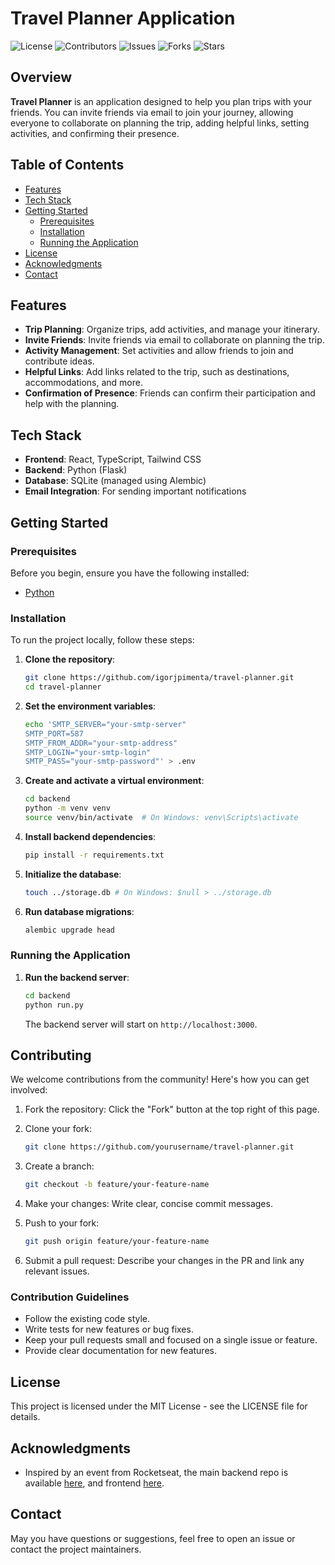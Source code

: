 # Travel Planner Application

![License](https://img.shields.io/github/license/igorjpimenta/travel-planner)
![Contributors](https://img.shields.io/github/contributors/igorjpimenta/travel-planner)
![Issues](https://img.shields.io/github/issues/igorjpimenta/travel-planner)
![Forks](https://img.shields.io/github/forks/igorjpimenta/travel-planner)
![Stars](https://img.shields.io/github/stars/igorjpimenta/travel-planner)

## Overview

**Travel Planner** is an application designed to help you plan trips with your friends. You can invite friends via email to join your journey, allowing everyone to collaborate on planning the trip, adding helpful links, setting activities, and confirming their presence.

## Table of Contents

- [Features](#features)
- [Tech Stack](#tech-stack)
- [Getting Started](#getting-started)
  - [Prerequisites](#prerequisites)
  - [Installation](#installation)
  - [Running the Application](#running-the-application)
- [License](#license)
- [Acknowledgments](#acknowledgments)
- [Contact](#contact)

## Features

- **Trip Planning**: Organize trips, add activities, and manage your itinerary.
- **Invite Friends**: Invite friends via email to collaborate on planning the trip.
- **Activity Management**: Set activities and allow friends to join and contribute ideas.
- **Helpful Links**: Add links related to the trip, such as destinations, accommodations, and more.
- **Confirmation of Presence**: Friends can confirm their participation and help with the planning.

## Tech Stack

- **Frontend**: React, TypeScript, Tailwind CSS
- **Backend**: Python (Flask)
- **Database**: SQLite (managed using Alembic)
- **Email Integration**: For sending important notifications

## Getting Started

### Prerequisites

Before you begin, ensure you have the following installed:

- [Python](https://www.python.org/downloads/)

### Installation

To run the project locally, follow these steps:

1. **Clone the repository**:
   ```bash
   git clone https://github.com/igorjpimenta/travel-planner.git
   cd travel-planner
    ```

2. **Set the environment variables**:
    ```bash
    echo 'SMTP_SERVER="your-smtp-server"
    SMTP_PORT=587
    SMTP_FROM_ADDR="your-smtp-address"
    SMTP_LOGIN="your-smtp-login"
    SMTP_PASS="your-smtp-password"' > .env

3. **Create and activate a virtual environment**:
    ```bash
    cd backend
    python -m venv venv
    source venv/bin/activate  # On Windows: venv\Scripts\activate
    ```

3. **Install backend dependencies**:
    ```bash
    pip install -r requirements.txt
    ```

4. **Initialize the database**:
    ```bash
    touch ../storage.db # On Windows: $null > ../storage.db
    ```

5. **Run database migrations**:
    ```bash
    alembic upgrade head
    ```

### Running the Application

1. **Run the backend server**:
    ```bash
    cd backend
    python run.py
    ```
    The backend server will start on `http://localhost:3000`.

## Contributing
We welcome contributions from the community! Here's how you can get involved:

1. Fork the repository: Click the "Fork" button at the top right of this page.

2. Clone your fork:
    ```bash
    git clone https://github.com/yourusername/travel-planner.git
    ```

3. Create a branch:
    ```bash
    git checkout -b feature/your-feature-name
    ```

4. Make your changes: Write clear, concise commit messages.

5. Push to your fork:
    ```bash
    git push origin feature/your-feature-name
    ```

6. Submit a pull request: Describe your changes in the PR and link any relevant issues.

### Contribution Guidelines
- Follow the existing code style.
- Write tests for new features or bug fixes.
- Keep your pull requests small and focused on a single issue or feature.
- Provide clear documentation for new features.

## License
This project is licensed under the MIT License - see the LICENSE file for details.

## Acknowledgments
- Inspired by an event from Rocketseat, the main backend repo is available [here](https://github.com/rocketseat-education/nlw-journey-python), and frontend [here](https://github.com/rocketseat-education/nlw-journey-react).

## Contact
May you have questions or suggestions, feel free to open an issue or contact the project maintainers.
